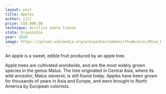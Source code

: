 ```yaml
---
layout: post
title: Apples
author: jill
price: C$9,000.00
technique: Acrílico sobre lienzo
state: Disponible
year: 2020
image: https://upload.wikimedia.org/wikipedia/commons/thumb/e/ec/Mona_Lisa%2C_by_Leonardo_da_Vinci%2C_from_C2RMF_retouched.jpg/220px-Mona_Lisa%2C_by_Leonardo_da_Vinci%2C_from_C2RMF_retouched.jpg
---
```

An apple is a sweet, edible fruit produced by an apple tree.

Apple trees are cultivated worldwide, and are the most widely grown species in
the genus Malus. The tree originated in Central Asia, where its wild ancestor,
Malus sieversii, is still found today. Apples have been grown for thousands of
years in Asia and Europe, and were brought to North America by European
colonists.